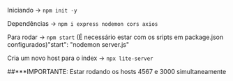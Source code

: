 Iniciando -> ```npm init -y```

Dependências -> ```npm i express nodemon cors axios```

Para rodar -> ```npm start```
(É necessário estar com os sripts em package.json configurados)"start": "nodemon server.js"

Cria um novo host para o index -> ```npx lite-server```

##***IMPORTANTE: Estar rodando os hosts 4567 e 3000 simultaneamente
